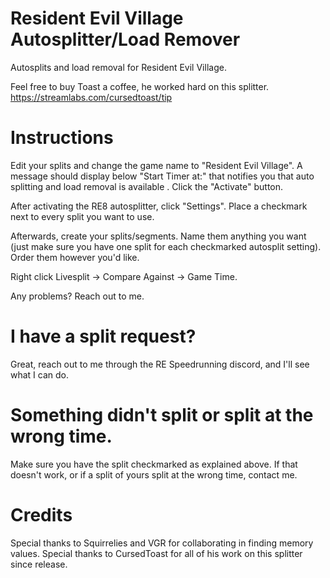 # Resident Evil Village Autosplitter/Load Remover

Autosplits and load removal for Resident Evil Village.

Feel free to buy Toast a coffee, he worked hard on this splitter.
https://streamlabs.com/cursedtoast/tip

# Instructions

Edit your splits and change the game name to "Resident Evil Village". A message should display below "Start Timer at:" that notifies you that auto splitting and load removal is available . Click the "Activate" button.

After activating the RE8 autosplitter, click "Settings". Place a checkmark next to every split you want to use.

Afterwards, create your splits/segments. Name them anything you want (just make sure you have one split for each checkmarked autosplit setting). Order them however you'd like.

Right click Livesplit -> Compare Against -> Game Time.

Any problems? Reach out to me.

# I have a split request?

Great, reach out to me through the RE Speedrunning discord, and I'll see what I can do.

# Something didn't split or split at the wrong time.

Make sure you have the split checkmarked as explained above. If that doesn't work, or if a split of yours split at the wrong time, contact me.

# Credits
Special thanks to Squirrelies and VGR for collaborating in finding memory values.
Special thanks to CursedToast for all of his work on this splitter since release.
